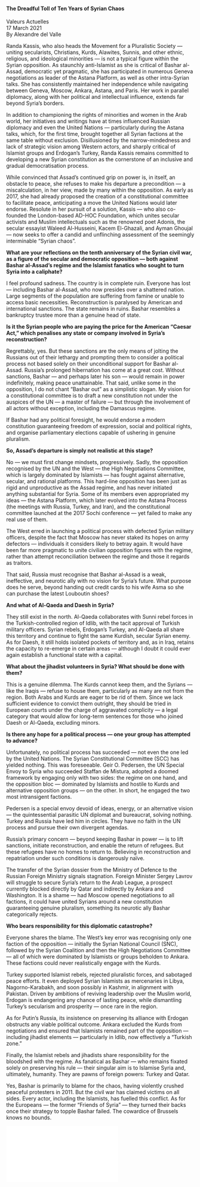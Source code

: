<h4>The Dreadful Toll of Ten Years of Syrian Chaos</h4>

Valeurs Actuelles  
17 March 2021  
By Alexandre del Valle

Randa Kassis, who also heads the Movement for a Pluralistic Society — uniting secularists, Christians, Kurds, Alawites, Sunnis, and other ethnic, religious, and ideological minorities — is not a typical figure within the Syrian opposition. As staunchly anti-Islamist as she is critical of Bashar al-Assad, democratic yet pragmatic, she has participated in numerous Geneva negotiations as leader of the Astana Platform, as well as other intra-Syrian talks. She has consistently maintained her independence while navigating between Geneva, Moscow, Ankara, Astana, and Paris. Her work in parallel diplomacy, along with her political and intellectual influence, extends far beyond Syria’s borders.

In addition to championing the rights of minorities and women in the Arab world, her initiatives and writings have at times influenced Russian diplomacy and even the United Nations — particularly during the Astana talks, which, for the first time, brought together all Syrian factions at the same table without exclusion. Disillusioned by the narrow-mindedness and lack of strategic vision among Western actors, and sharply critical of Islamist groups and Erdogan’s Turkey, Randa Kassis remains committed to developing a new Syrian constitution as the cornerstone of an inclusive and gradual democratisation process.

While convinced that Assad’s continued grip on power is, in itself, an obstacle to peace, she refuses to make his departure a precondition — a miscalculation, in her view, made by many within the opposition. As early as 2017, she had already proposed the creation of a constitutional committee to facilitate peace, anticipating a move the United Nations would later endorse. Resolute in her pursuit of a solution, Kassis — who also co-founded the London-based AD-HOC Foundation, which unites secular activists and Muslim intellectuals such as the renowned poet Adonis, the secular essayist Waleed Al-Husseini, Kacem El-Ghazali, and Ayman Ghoujal — now seeks to offer a candid and unflinching assessment of the seemingly interminable “Syrian chaos”.

<b>What are your reflections on the tenth anniversary of the Syrian civil war, as a figure of the secular and democratic opposition — both against Bashar al-Assad’s regime and the Islamist fanatics who sought to turn Syria into a caliphate?</b>

I feel profound sadness. The country is in complete ruin. Everyone has lost — including Bashar al-Assad, who now presides over a shattered nation. Large segments of the population are suffering from famine or unable to access basic necessities. Reconstruction is paralysed by American and international sanctions. The state remains in ruins. Bashar resembles a bankruptcy trustee more than a genuine head of state.

<b>Is it the Syrian people who are paying the price for the American “Caesar Act,” which penalises any state or company involved in Syria’s reconstruction?</b>

Regrettably, yes. But these sanctions are the only means of jolting the Russians out of their lethargy and prompting them to consider a political process not based solely on their unconditional support for Bashar al-Assad. Russia’s prolonged hibernation has come at a great cost. Without sanctions, Bashar — and perhaps later his son — would remain in power indefinitely, making peace unattainable. That said, unlike some in the opposition, I do not chant “Bashar out” as a simplistic slogan. My vision for a constitutional committee is to draft a new constitution not under the auspices of the UN — a master of failure — but through the involvement of all actors without exception, including the Damascus regime.

If Bashar had any political foresight, he would endorse a modern constitution guaranteeing freedom of expression, social and political rights, and organise parliamentary elections capable of ushering in genuine pluralism.

<b>So, Assad’s departure is simply not realistic at this stage?</b>

No — we must first change mindsets, progressively. Sadly, the opposition recognised by the UN and the West — the High Negotiations Committee, which is largely dominated by Islamists — has fought against alternative, secular, and rational platforms. This hard-line opposition has been just as rigid and unproductive as the Assad regime, and has never initiated anything substantial for Syria. Some of its members even appropriated my ideas — the Astana Platform, which later evolved into the Astana Process (the meetings with Russia, Turkey, and Iran), and the constitutional committee launched at the 2017 Sochi conference — yet failed to make any real use of them.

The West erred in launching a political process with defected Syrian military officers, despite the fact that Moscow has never staked its hopes on army defectors — individuals it considers likely to betray again. It would have been far more pragmatic to unite civilian opposition figures with the regime, rather than attempt reconciliation between the regime and those it regards as traitors.

That said, Russia must recognise that Bashar al-Assad is a weak, ineffective, and neurotic ally with no vision for Syria’s future. What purpose does he serve, beyond handing out credit cards to his wife Asma so she can purchase the latest Louboutin shoes?

<b>And what of Al-Qaeda and Daesh in Syria?</b>

They still exist in the north. Al-Qaeda collaborates with Sunni rebel forces in the Turkish-controlled region of Idlib, with the tacit approval of Turkish military officers. Syrian rebels, Erdogan’s Turkey, and Al-Qaeda all share this territory and continue to fight the same Kurdish, secular Syrian enemy. As for Daesh, it still holds isolated pockets of territory and, as in Iraq, retains the capacity to re-emerge in certain areas — although I doubt it could ever again establish a functional state with a capital.

<b>What about the jihadist volunteers in Syria? What should be done with them?</b>

This is a genuine dilemma. The Kurds cannot keep them, and the Syrians — like the Iraqis — refuse to house them, particularly as many are not from the region. Both Arabs and Kurds are eager to be rid of them. Since we lack sufficient evidence to convict them outright, they should be tried in European courts under the charge of aggravated complicity — a legal category that would allow for long-term sentences for those who joined Daesh or Al-Qaeda, excluding minors.

<b>Is there any hope for a political process — one your group has attempted to advance?</b>

Unfortunately, no political process has succeeded — not even the one led by the United Nations. The Syrian Constitutional Committee (SCC) has yielded nothing. This was foreseeable. Geir O. Pedersen, the UN Special Envoy to Syria who succeeded Staffan de Mistura, adopted a doomed framework by engaging only with two sides: the regime on one hand, and the opposition bloc — dominated by Islamists and hostile to Kurds and alternative opposition groups — on the other. In short, he engaged the two most intransigent factions.

Pedersen is a special envoy devoid of ideas, energy, or an alternative vision — the quintessential parasitic UN diplomat and bureaucrat, solving nothing. Turkey and Russia have led him in circles. They have no faith in the UN process and pursue their own divergent agendas.

Russia’s primary concern — beyond keeping Bashar in power — is to lift sanctions, initiate reconstruction, and enable the return of refugees. But these refugees have no homes to return to. Believing in reconstruction and repatriation under such conditions is dangerously naïve.

The transfer of the Syrian dossier from the Ministry of Defence to the Russian Foreign Ministry signals stagnation. Foreign Minister Sergey Lavrov will struggle to secure Syria’s return to the Arab League, a prospect currently blocked directly by Qatar and indirectly by Ankara and Washington. It is a shame — had Moscow opened negotiations to all factions, it could have united Syrians around a new constitution guaranteeing genuine pluralism, something its neurotic ally Bashar categorically rejects.

<b>Who bears responsibility for this diplomatic catastrophe?</b>

Everyone shares the blame. The West’s key error was recognising only one faction of the opposition — initially the Syrian National Council (SNC), followed by the Syrian Coalition and then the High Negotiations Committee — all of which were dominated by Islamists or groups beholden to Ankara. These factions could never realistically engage with the Kurds.

Turkey supported Islamist rebels, rejected pluralistic forces, and sabotaged peace efforts. It even deployed Syrian Islamists as mercenaries in Libya, Nagorno-Karabakh, and soon possibly in Kashmir, in alignment with Pakistan. Driven by ambitions of reviving leadership over the Muslim world, Erdogan is endangering any chance of lasting peace, while dismantling Turkey’s secularism and prosperity — once rare in the region.

As for Putin’s Russia, its insistence on preserving its alliance with Erdogan obstructs any viable political outcome. Ankara excluded the Kurds from negotiations and ensured that Islamists remained part of the opposition — including jihadist elements — particularly in Idlib, now effectively a “Turkish zone.”

Finally, the Islamist rebels and jihadists share responsibility for the bloodshed with the regime. As fanatical as Bashar — who remains fixated solely on preserving his rule — their singular aim is to Islamise Syria and, ultimately, humanity. They are pawns of foreign powers: Turkey and Qatar.

Yes, Bashar is primarily to blame for the chaos, having violently crushed peaceful protesters in 2011. But the civil war has claimed victims on all sides. Every actor, including the Islamists, has fuelled this conflict. As for the Europeans — the former “Friends of Syria” — they turned their backs once their strategy to topple Bashar failed. The cowardice of Brussels knows no bounds.

![](20-ValeursActuelles.pdf)
<p></p>
